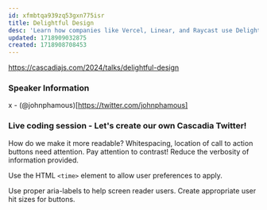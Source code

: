 ```yaml
---
id: xfmbtqa939zq53gxn775isr
title: Delightful Design
desc: 'Learn how companies like Vercel, Linear, and Raycast use Delightful Design to build products that people love. This is more than just pretty pixels and is something everyone involved in product building takes part in.'
updated: 1718909032875
created: 1718908708453
---
```

https://cascadiajs.com/2024/talks/delightful-design


### Speaker Information
x - (@johnphamous)[https://twitter.com/johnphamous]

### Live coding session - Let's create our own Cascadia Twitter!
How do we make it more readable?
Whitespacing, location of call to action buttons need attention.
Pay attention to contrast!
Reduce the verbosity of information provided.

Use the HTML `<time>` element to allow user preferences to apply.

Use proper aria-labels to help screen reader users.
Create appropriate user hit sizes for buttons.